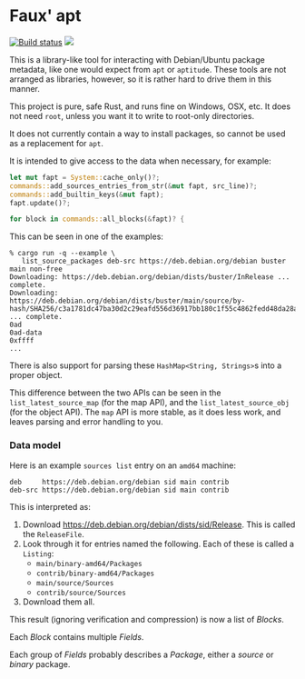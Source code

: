 # Faux' apt

[![Build status](https://ci.appveyor.com/api/projects/status/daao4tjdcnojue5m/branch/master?svg=true)](https://ci.appveyor.com/project/FauxFaux/fapt/branch/master)
[![](https://img.shields.io/crates/v/fapt.svg)](https://crates.io/crates/fapt)

This is a library-like tool for interacting with Debian/Ubuntu package metadata,
like one would expect from `apt` or `aptitude`. These tools are not arranged as
libraries, however, so it is rather hard to drive them in this manner.

This project is pure, safe Rust, and runs fine on Windows, OSX, etc. It does not
need `root`, unless you want it to write to root-only directories.

It does not currently contain a way to install packages, so cannot be used as a
replacement for `apt`.

It is intended to give access to the data when necessary, for example:

```rust
let mut fapt = System::cache_only()?;
commands::add_sources_entries_from_str(&mut fapt, src_line)?;
commands::add_builtin_keys(&mut fapt);
fapt.update()?;

for block in commands::all_blocks(&fapt)? {
```

This can be seen in one of the examples:
```text
% cargo run -q --example \
   list_source_packages deb-src https://deb.debian.org/debian buster main non-free
Downloading: https://deb.debian.org/debian/dists/buster/InRelease ... complete.
Downloading: https://deb.debian.org/debian/dists/buster/main/source/by-hash/SHA256/c3a1781dc47ba30d2c29eafd556d36917bb180c1f55c4862fedd48da28a2042f ... complete.
0ad
0ad-data
0xffff
...
```

There is also support for parsing these `HashMap<String, Strings>`s into a proper object.

This difference between the two APIs can be seen in the `list_latest_source_map` (for the map API),
and the `list_latest_source_obj` (for the object API). The `map` API is more stable, as it does
less work, and leaves parsing and error handling to you.


### Data model

Here is an example `sources list` entry on an `amd64` machine:

```text
deb     https://deb.debian.org/debian sid main contrib
deb-src https://deb.debian.org/debian sid main contrib
```

This is interpreted as:

 1. Download https://deb.debian.org/debian/dists/sid/Release. This is called the `ReleaseFile`.
 2. Look through it for entries named the following. Each of these is called a `Listing`:
    * `main/binary-amd64/Packages`
    * `contrib/binary-amd64/Packages`
    * `main/source/Sources`
    * `contrib/source/Sources`
 3. Download them all.

This result (ignoring verification and compression) is now a list of _Blocks_.

Each _Block_ contains multiple _Fields_.

Each group of _Fields_ probably describes a _Package_,
either a _source_ or _binary_ package.
